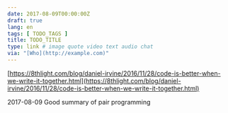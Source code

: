 ```yaml
---
date: 2017-08-09T00:00:00Z
draft: true
lang: en
tags: [ TODO_TAGS ]
title: TODO_TITLE
type: link # image quote video text audio chat
via: "[Who](http://example.com)"
---
```



[https://8thlight.com/blog/daniel-irvine/2016/11/28/code-is-better-when-we-write-it-together.html](https://8thlight.com/blog/daniel-irvine/2016/11/28/code-is-better-when-we-write-it-together.html)

2017-08-09
Good summary of pair programming
